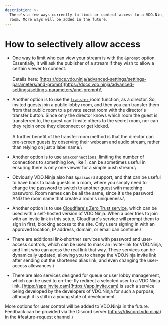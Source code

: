```yaml
---
description: >-
  There's a few ways currently to limit or control access to a VDO.Ninja link or
  room. More ways will be added in the future.
---
```


# How to selectively allow access

* One way to limit who can view your stream is with the `&prompt` option.  Essentially, it will ask the publisher of a stream if they wish to allow a certain viewer to connect.\
  \
  Details here: [https://docs.vdo.ninja/advanced-settings/settings-parameters/and-prompt](https://docs.vdo.ninja/advanced-settings/settings-parameters/and-prompt)\

* Another option is to use the [`transfer` ](../getting-started/rooms/transfer-rooms.md)room function, as a director.  So, invited guests join a public lobby room, and then you can transfer them from that public room to a private secret room with the director's transfer button.  Since only the director knows which room the guest is transferred to, the guest can't invite others to the secret room, nor can they rejoin once they disconnect or get kicked.\
  \
  A further benefit of the transfer room method is that the director can pre-screen guests by observing their webcam and audio stream, rather than relying on just a label name.\

* Another option is to use `&maxconnections`, limiting the number of connections to something low, like 1, can be sometimes useful in ensuring there is only one viewer for a simple push stream.\

* Obviously VDO.Ninja also has `&password` support, and that can be useful to have back to back guests in a room, where you simply need to change the password to switch to another guest with matching password. Room names can be all the same, since it's the password AND the room name that create a room's uniqueness.\

* Another option is to use [Cloudflare's Zero Trust service](https://www.cloudflare.com/en-ca/zero-trust/), which can be used with a self-hosted version of VDO.Ninja.  When a user tries to join with an invite link in this setup, Cloudflare's service will prompt them to sign in first, blocking access to the site. Only users signing in with an approved location, IP address, domain, or email can continue.\

* There are additional link-shortner services with password and user-access controls, which can be used to mask an invite-link for VDO.Ninja, and limit who can acess the real link that way.  These services can be dynamically updated, allowing you to change the VDO.Ninja invite link after sending out the shortened alias link, and even changing the user-access allowances.\

* There are also services designed for queue or user lobby management, which can be used to on-the-fly redirect a selected user to a VDO.Ninja link.  [https://app.invite.cam](https://app.invite.cam) is such a service being developed by the developers of VDO.Ninja for such a purpose, although it is still in a young state of development.



More options for user control will be added to VDO.Ninja in the future. Feedback can be provided via the Discord server (https://discord.vdo.ninja) in the #feature-request channel.\
